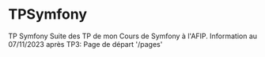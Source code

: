 # TPSymfony
TP Symfony
Suite des TP de mon Cours de Symfony à l'AFIP.
Information au 07/11/2023 après TP3:
Page de départ '/pages'
